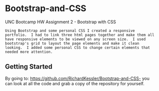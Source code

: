 # Bootstrap-and-CSS
UNC Bootcamp HW Assignment 2 - Bootstrap with CSS

`````
Using Bootstrap and some personal CSS I created a responsive portfolio.  I had to link three html pages together and make them all have responsive elements to be viewed on any screen size.  I used bootstrap's grid to layout the page elements and make it clean looking.  I added some personal CSS to change certain elements that needed more attention.
`````

## Getting Started

By going to: https://github.com/RichardKessler/Bootstrap-and-CSS- you can look at all the code and grab a copy of the repository for yourself.

## 